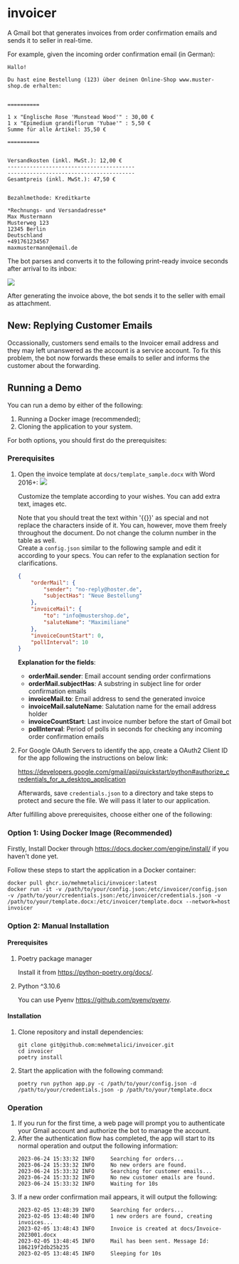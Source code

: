 # invoicer
A Gmail bot that generates invoices from order confirmation emails and sends it to seller in real-time.

For example, given the incoming order confirmation email (in German):

```
Hallo!

Du hast eine Bestellung (123) über deinen Online-Shop www.muster-shop.de erhalten:


==========

1 x "Englische Rose 'Munstead Wood'" : 30,00 €
1 x "Epimedium grandiflorum 'Yubae'" : 5,50 €
Summe für alle Artikel: 35,50 €

==========


Versandkosten (inkl. MwSt.): 12,00 €
----------------------------------------
----------------------------------------
Gesamtpreis (inkl. MwSt.): 47,50 €


Bezahlmethode: Kreditkarte

*Rechnungs- und Versandadresse*
Max Mustermann
Musterweg 123
12345 Berlin
Deutschland
+491761234567
maxmustermann@email.de
```

The bot parses and converts it to the following print-ready invoice seconds after arrival to its inbox:

![](docs/template_customer-1.png)

After generating the invoice above, the bot sends it to the seller with email as attachment.

## New: Replying Customer Emails
Occassionally, customers send emails to the Invoicer email address and they may left unanswered as the account is a service account. To fix this problem, the bot now forwards these emails to seller and informs the customer about the forwarding. 

## Running a Demo
You can run a demo by either of the following:
1. Running a Docker image (recommended);
2. Cloning the application to your system. 

For both options, you should first do the prerequisites:
### Prerequisites
1. Open the invoice template at `docs/template_sample.docx` with Word 2016+:
![](docs/template_ex-1.png)


    Customize the template according to your wishes. You can add extra text, images etc.

    Note that you should treat the text within '{{}}' as special and not replace the characters inside of it. You can, however, move them freely throughout the document. Do not change the column number in the table as well.   
    Create a `config.json` similar to the following sample and edit it according to your specs. You can refer to the explanation section for clarifications.
    ```json
    {
        "orderMail": {
            "sender": "no-reply@hoster.de",
            "subjectHas": "Neue Bestellung"
        },
        "invoiceMail": {
            "to": "info@mustershop.de",
            "saluteName": "Maximiliane"
        },
        "invoiceCountStart": 0,
        "pollInterval": 10
    }
    ```
    **Explanation for the fields**:
    - **orderMail.sender**: Email account sending order confirmations
    - **orderMail.subjectHas**: A substring in subject line for order confirmation emails
    - **invoiceMail.to**: Email address to send the generated invoice
    - **invoiceMail.saluteName**: Salutation name for the email address holder
    - **invoiceCountStart**: Last invoice number before the start of Gmail bot
    - **pollInterval**: Period of polls in seconds for checking any incoming order confirmation emails 

5. For Google OAuth Servers to identify the app, create a OAuth2 Client ID for the app following the instructions on below link:

     https://developers.google.com/gmail/api/quickstart/python#authorize_credentials_for_a_desktop_application 

    Afterwards, save `credentials.json` to a directory and take steps to protect and secure the file. We will pass it later to our application.


After fulfilling above prerequisites, choose either one of the following:
### Option 1: Using Docker Image (Recommended)
Firstly, Install Docker through https://docs.docker.com/engine/install/ if you haven't done yet.

Follow these steps to start the application in a Docker container:

```
docker pull ghcr.io/mehmetalici/invoicer:latest
docker run -it -v /path/to/your/config.json:/etc/invoicer/config.json -v /path/to/your/credentials.json:/etc/invoicer/credentials.json -v /path/to/your/template.docx:/etc/invoicer/template.docx --network=host invoicer 
```

### Option 2: Manual Installation
#### Prerequisites
1. Poetry package manager
    
    Install it from https://python-poetry.org/docs/.

2. Python ^3.10.6

    You can use Pyenv https://github.com/pyenv/pyenv.

#### Installation
1. Clone repository and install dependencies:
    ```
    git clone git@github.com:mehmetalici/invoicer.git
    cd invoicer
    poetry install
    ```

2. Start the application with the following command:
    ```
    poetry run python app.py -c /path/to/your/config.json -d /path/to/your/credentials.json -p /path/to/your/template.docx
    ```

### Operation
1. If you run for the first time, a web page will prompt you to authenticate your Gmail account and authorize the bot to manage the account.
2. After the authentication flow has completed, the app will start to its normal operation and output the following information:
    ```
    2023-06-24 15:33:32 INFO     Searching for orders...
    2023-06-24 15:33:32 INFO     No new orders are found.
    2023-06-24 15:33:32 INFO     Searching for customer emails...
    2023-06-24 15:33:32 INFO     No new customer emails are found.
    2023-06-24 15:33:32 INFO     Waiting for 10s
    ```
3. If a new order confirmation mail appears, it will output the following:
    ```
    2023-02-05 13:48:39 INFO     Searching for orders...
    2023-02-05 13:48:40 INFO     1 new orders are found, creating invoices...
    2023-02-05 13:48:43 INFO     Invoice is created at docs/Invoice-2023001.docx
    2023-02-05 13:48:45 INFO     Mail has been sent. Message Id: 186219f2db25b235
    2023-02-05 13:48:45 INFO     Sleeping for 10s
    ```